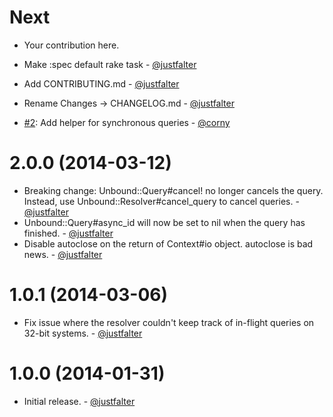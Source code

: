 Next
====

* Your contribution here.

* Make :spec default rake task - [@justfalter](https://github.com/justfalter) 
* Add CONTRIBUTING.md - [@justfalter](https://github.com/justfalter) 
* Rename Changes -> CHANGELOG.md - [@justfalter](https://github.com/justfalter) 
* [#2](https://github.com/justfalter/unbound-ruby/pull/2): Add helper for synchronous queries - [@corny](https://github.com/corny)

2.0.0 (2014-03-12)
==================
* Breaking change: Unbound::Query#cancel! no longer cancels the query. Instead, use Unbound::Resolver#cancel_query to cancel queries. - [@justfalter](https://github.com/justfalter) 
* Unbound::Query#async_id will now be set to nil when the query has finished. - [@justfalter](https://github.com/justfalter) 
* Disable autoclose on the return of Context#io object. autoclose is bad news. - [@justfalter](https://github.com/justfalter) 

1.0.1 (2014-03-06)
==================
* Fix issue where the resolver couldn't keep track of in-flight queries on 32-bit systems. - [@justfalter](https://github.com/justfalter) 

1.0.0 (2014-01-31)
==================
* Initial release. - [@justfalter](https://github.com/justfalter) 
